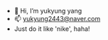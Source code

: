 - 👋 Hi, I’m yukyung yang
- 📫 yukyung2443@naver.com
- Just do it like 'nike', haha!







<!---
callme60/callme60 is a ✨ special ✨ repository because its `README.md` (this file) appears on your GitHub profile.
You can click the Preview link to take a look at your changes.
--->
